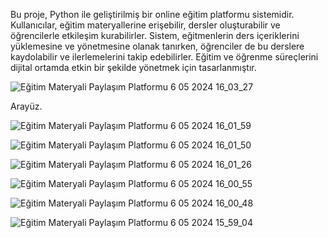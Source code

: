 Bu proje, Python ile geliştirilmiş bir online eğitim platformu sistemidir. Kullanıcılar, eğitim materyallerine erişebilir, dersler oluşturabilir ve öğrencilerle etkileşim kurabilirler. Sistem, eğitmenlerin ders içeriklerini yüklemesine ve yönetmesine olanak tanırken, öğrenciler de bu derslere kaydolabilir ve ilerlemelerini takip edebilirler. Eğitim ve öğrenme süreçlerini dijital ortamda etkin bir şekilde yönetmek için tasarlanmıştır.

![Eğitim Materyali Paylaşım Platformu 6 05 2024 16_03_27](https://github.com/muratgull07/Ders-Materyali-Sistemi/assets/148050387/a275a3f8-c87a-4a62-8b91-574a05c8c049)

Arayüz.


![Eğitim Materyali Paylaşım Platformu 6 05 2024 16_01_59](https://github.com/muratgull07/Ders-Materyali-Sistemi/assets/148050387/f5958744-1d12-4d10-909c-d57e3190d87e)





![Eğitim Materyali Paylaşım Platformu 6 05 2024 16_01_50](https://github.com/muratgull07/Ders-Materyali-Sistemi/assets/148050387/a54efa8b-9bd8-4e62-b68a-35a62db54e13)




![Eğitim Materyali Paylaşım Platformu 6 05 2024 16_01_26](https://github.com/muratgull07/Ders-Materyali-Sistemi/assets/148050387/ee00c934-0db7-4657-9141-4c3cf456504b)




![Eğitim Materyali Paylaşım Platformu 6 05 2024 16_00_55](https://github.com/muratgull07/Ders-Materyali-Sistemi/assets/148050387/02395024-48e8-4b5d-8643-c64f3a4fa813)




![Eğitim Materyali Paylaşım Platformu 6 05 2024 16_00_48](https://github.com/muratgull07/Ders-Materyali-Sistemi/assets/148050387/8b27211e-7f57-4c3a-94e5-7900997ad786)




![Eğitim Materyali Paylaşım Platformu 6 05 2024 15_59_04](https://github.com/muratgull07/Ders-Materyali-Sistemi/assets/148050387/652b2461-f355-411d-ae15-384fa5c3245f)
